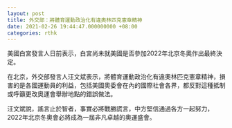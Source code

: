 ```yaml
---
layout: post
title: 外交部：將體育運動政治化有違奧林匹克憲章精神
date: 2021-02-26 19:44:47.000000000 +08:00
categories: rthk
---
```


美國白宮發言人日前表示，白宮尚未就美國是否參加2022年北京冬奧作出最終決定。

在北京，外交部發言人汪文斌表示，將體育運動政治化有違奧林匹克憲章精神，損害的是各國運動員的利益，包括美國奧委會在內的國際社會各界，都反對這種抵制或呼籲更改奧運會舉辦地點的錯誤做法。

汪文斌說，謠言止於智者，事實必將戰勝謊言，中方堅信通過各方一起努力，2022年北京冬奧會必將成為一屆非凡卓越的奧運盛會。
